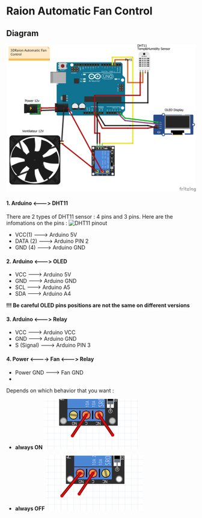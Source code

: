 # Raion Automatic Fan Control
## Diagram
![Diagram](https://raw.githubusercontent.com/leductan-nguyen/Automatic-Fan-Control/master/docs/diagram.png)
#### 1. Arduino <---> DHT11 
There are 2 types of DHT11 sensor : 4 pins and 3 pins. Here are the infomations on the pins :
![DHT11 pinout](https://raw.githubusercontent.com/leductan-nguyen/Automatic-Fan-Control/master/docs/DHT11–Temperature-Sensor-Pinout.jpg)
 - VCC(1) ---> Arduino 5V
 - DATA (2) ---> Arduino PIN 2
 - GND (4) ---> Arduino GND
#### 2. Arduino <---> OLED
 - VCC ---> Arduino 5V
 - GND ---> Arduino GND
 - SCL ---> Arduino A5
 - SDA ---> Arduino A4

**!!! Be careful OLED pins positions are not the same on different versions**
#### 3. Arduino <---> Relay
 - VCC ---> Arduino VCC
 - GND ---> Arduino GND
 - S (Signal) ---> Arduino PIN 3
#### 4. Power <----> Fan <---> Relay
- Power GND ---> Fan GND
-  
Depends on which behavior that you want : 

 - **always ON** 
![enter image description here](https://github.com/leductan-nguyen/Automatic-Fan-Control/raw/master/docs/always_on.PNG)

 - **always OFF**
![enter image description here](https://github.com/leductan-nguyen/Automatic-Fan-Control/raw/master/docs/always_off.PNG)


<!--stackedit_data:
eyJoaXN0b3J5IjpbMTk0ODUwODIwMiwtMTE3OTk5NDQ5MSwxOD
MxNjE0NDksMTI2Mjg5NzgzN119
-->